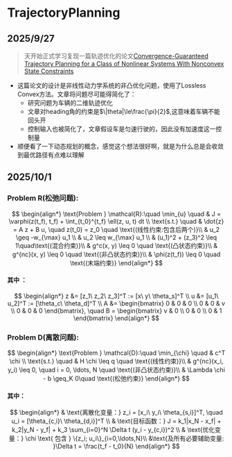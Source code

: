 # TrajectoryPlanning
## 2025/9/27
>天开始正式学习复现一篇轨迹优化的论文[Convergence-Guaranteed Trajectory Planning for a Class of Nonlinear Systems With Nonconvex State Constraints](https://ieeexplore.ieee.org/document/9627774/)
- 这篇论文的设计是非线性动力学系统的非凸优化问题，使用了Lossless Convex方法。文章将问题尽可能得简化了：
    - 研究问题为车辆的二维轨迹优化
    - 文章对heading角的约束是$\|theta|\le\frac{\pi}{2}$,这意味着车辆不能回头开
    - 控制输入也被简化了，文章假设车是匀速行驶的，因此没有加速度这一控制量
- 顺便看了一下动态规划的概念，感觉这个想法很好啊，就是为什么总是会收敛到最优路径有点难以理解
## 2025/10/1
### Problem R(松弛问题):
$$
\begin{align*}
\text{Problem } \mathcal{R}:\quad \min_{u} \quad & J = \varphi(z(t_f), t_f) + \int_{t_0}^{t_f} \ell(z, u, t)  dt \\
\text{s.t.} \quad & \dot{z} = A z + B u, \quad z(t_0) = z_0 \quad \text{(线性约束:包含后两个)}\\
& u_2 \geq -w_{\max} u_1 \\
& u_2 \leq w_{\max} u_1 \\
& (u_1)^2 + (z_3)^2 \leq 1\quad\text{(混合约束)}\\
& g^c(x, y) \leq 0 \quad \text{(凸状态约束)}\\
& g^{nc}(x, y) \leq 0 \quad \text{(非凸状态约束)}\\
& \phi(z(t_f)) \leq 0 \quad \text{(末端约束)}
\end{align*}
$$
#### 其中 ：
$$
\begin{align*}
z &= [z_1\ z_2\ z_3]^T := [x\ y\ \theta_s]^T \\
u &= [u_1\ u_2]^T := [\theta_c\ \theta_d]^T \\
A &= \begin{bmatrix}
0 & 0 & 0 \\
0 & 0 & v \\
0 & 0 & 0 
\end{bmatrix}, \quad 
B = \begin{bmatrix}
v & 0 \\
0 & 0 \\
0 & 1 
\end{bmatrix}
\end{align*}
$$

### Problem D(离散问题):
$$
\begin{align*}
\text{Problem } \mathcal{D}:\quad \min_{\chi} \quad & c^T \chi \\
\text{s.t.} \quad & H \chi \leq q \quad \text{(线性约束)}\\
& g^{nc}(x_i, y_i) \leq 0, \quad i = 0, \ldots, N \quad \text{(非凸状态约束)}\\
& \Lambda \chi - b \geq_K 0\quad \text{(松弛约束)}
\end{align*}
$$
#### 其中：
$$
\begin{align*}
& \text{离散化变量：} z_i = [x_i\ y_i\ \theta_{s,i}]^T, \quad u_i = [\theta_{c,i}\ \theta_{d,i}]^T \\
& \text{目标函数：} J = k_1|x_N - x_f| + k_2|y_N - y_f| + k_3 \sum_{i=0}^N \Delta t (y_i - y_{c,i})^2 \\
& \text{优化变量：} \chi \text{ 包含 } \{z_i; u_i\}_{i=0,\ldots,N}\\
&\text{及所有必要辅助变量: }\Delta t = \frac{t_f - t_0}{N}
\end{align*}
$$

